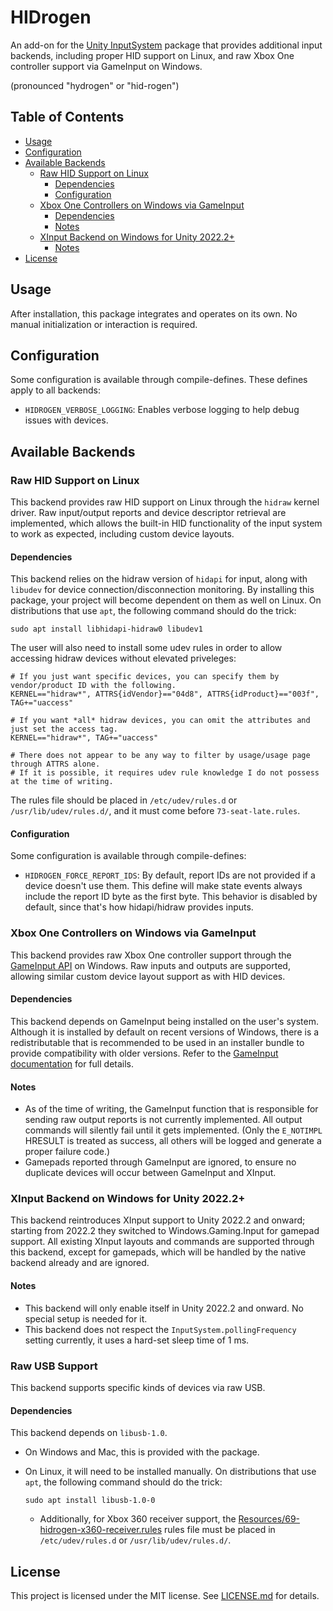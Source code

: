 # HIDrogen

An add-on for the [Unity InputSystem](https://github.com/Unity-Technologies/InputSystem) package that provides additional input backends, including proper HID support on Linux, and raw Xbox One controller support via GameInput on Windows.

(pronounced "hydrogen" or "hid-rogen")

## Table of Contents

- [Usage](#usage)
- [Configuration](#configuration)
- [Available Backends](#available-backends)
  - [Raw HID Support on Linux](#raw-hid-support-on-linux)
    - [Dependencies](#dependencies)
    - [Configuration](#configuration-1)
  - [Xbox One Controllers on Windows via GameInput](#xbox-one-controllers-on-windows-via-gameinput)
    - [Dependencies](#dependencies-1)
    - [Notes](#notes)
  - [XInput Backend on Windows for Unity 2022.2+](#xinput-backend-on-windows-for-unity-20222)
    - [Notes](#notes-1)
- [License](#license)

## Usage

After installation, this package integrates and operates on its own. No manual initialization or interaction is required.

## Configuration

Some configuration is available through compile-defines. These defines apply to all backends:

- `HIDROGEN_VERBOSE_LOGGING`: Enables verbose logging to help debug issues with devices.

## Available Backends

### Raw HID Support on Linux

This backend provides raw HID support on Linux through the `hidraw` kernel driver. Raw input/output reports and device descriptor retrieval are implemented, which allows the built-in HID functionality of the input system to work as expected, including custom device layouts.

#### Dependencies

This backend relies on the hidraw version of `hidapi` for input, along with `libudev` for device connection/disconnection monitoring. By installing this package, your project will become dependent on them as well on Linux. On distributions that use `apt`, the following command should do the trick:

```
sudo apt install libhidapi-hidraw0 libudev1
```

The user will also need to install some udev rules in order to allow accessing hidraw devices without elevated priveleges:

```
# If you just want specific devices, you can specify them by vendor/product ID with the following.
KERNEL=="hidraw*", ATTRS{idVendor}=="04d8", ATTRS{idProduct}=="003f", TAG+="uaccess"

# If you want *all* hidraw devices, you can omit the attributes and just set the access tag.
KERNEL=="hidraw*", TAG+="uaccess"

# There does not appear to be any way to filter by usage/usage page through ATTRS alone.
# If it is possible, it requires udev rule knowledge I do not possess at the time of writing.
```

The rules file should be placed in `/etc/udev/rules.d` or `/usr/lib/udev/rules.d/`, and it must come before `73-seat-late.rules`.

#### Configuration

Some configuration is available through compile-defines:

- `HIDROGEN_FORCE_REPORT_IDS`: By default, report IDs are not provided if a device doesn't use them. This define will make state events always include the report ID byte as the first byte. This behavior is disabled by default, since that's how hidapi/hidraw provides inputs.

### Xbox One Controllers on Windows via GameInput

This backend provides raw Xbox One controller support through the [GameInput API](https://learn.microsoft.com/en-us/gaming/gdk/_content/gc/input/overviews/input-overview) on Windows. Raw inputs and outputs are supported, allowing similar custom device layout support as with HID devices.

#### Dependencies

This backend depends on GameInput being installed on the user's system. Although it is installed by default on recent versions of Windows, there is a redistributable that is recommended to be used in an installer bundle to provide compatibility with older versions. Refer to the [GameInput documentation](https://learn.microsoft.com/en-us/gaming/gdk/_content/gc/input/overviews/input-nuget) for full details.

#### Notes

- As of the time of writing, the GameInput function that is responsible for sending raw output reports is not currently implemented. All output commands will silently fail until it gets implemented. (Only the `E_NOTIMPL` HRESULT is treated as success, all others will be logged and generate a proper failure code.)
- Gamepads reported through GameInput are ignored, to ensure no duplicate devices will occur between GameInput and XInput.

### XInput Backend on Windows for Unity 2022.2+

This backend reintroduces XInput support to Unity 2022.2 and onward; starting from 2022.2 they switched to Windows.Gaming.Input for gamepad support. All existing XInput layouts and commands are supported through this backend, except for gamepads, which will be handled by the native backend already and are ignored.

#### Notes

- This backend will only enable itself in Unity 2022.2 and onward. No special setup is needed for it.
- This backend does not respect the `InputSystem.pollingFrequency` setting currently, it uses a hard-set sleep time of 1 ms.

### Raw USB Support

This backend supports specific kinds of devices via raw USB.

#### Dependencies

This backend depends on `libusb-1.0`.

- On Windows and Mac, this is provided with the package.
- On Linux, it will need to be installed manually. On distributions that use `apt`, the following command should do the trick:

  ```
  sudo apt install libusb-1.0-0
  ```

  - Additionally, for Xbox 360 receiver support, the [Resources/69-hidrogen-x360-receiver.rules](Resources/69-hidrogen-x360-receiver.rules) rules file must be placed in `/etc/udev/rules.d` or `/usr/lib/udev/rules.d/`. 

## License

This project is licensed under the MIT license. See [LICENSE.md](LICENSE.md) for details.

